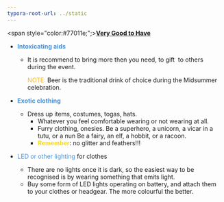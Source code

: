 ```yaml
---
typora-root-url: ../static
---
```


<span style="color:#77011e;";><u>**Very Good to Have**</u></span>  



- <span style="color:#4891d9;">**Intoxicating aids**</span>

  - It is recommend to bring more then you need, to gift  to others during the event.

    <span style="color:#fdb913;">NOTE: </span> Beer is the traditional drink of choice during the Midsummer celebration.


- <span style="color:#4891d9;">**Exotic clothing**</span>
  - Dress up items, costumes, togas, hats. 
    - Whatever you feel comfortable wearing or not wearing at all.
    - Furry clothing, onesies. Be a superhero, a unicorn, a vicar in a tutu, or a nun Be a fairy, an elf, a hobbit, or a racoon.
    - <span style="color:#fbd913;">**Remember**</span>: no glitter and feathers!!!
- <span style="color:#4891d9;">LED or other lighting</span> for clothes  
  - There are no lights once it is dark, so the easiest way to be recognised is by wearing something that emits light. 
  - Buy some form of LED lights operating on battery, and attach them to your clothes or headgear.  The more colourful the better.


